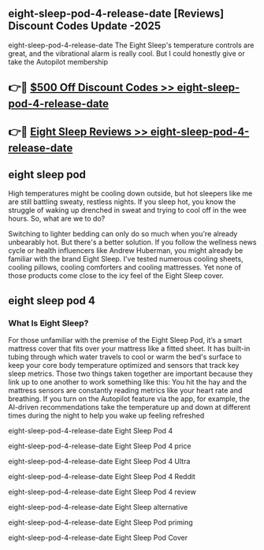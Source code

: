 ## eight-sleep-pod-4-release-date [Reviews​] Discount Codes Update -2025

eight-sleep-pod-4-release-date The Eight Sleep's temperature controls are great, and the vibrational alarm is really cool. But I could honestly give or take the Autopilot membership

## 👉🔴 [$500 Off Discount Codes >> eight-sleep-pod-4-release-date](http://download.freeplayer.one?title=eight-sleep-pod-4-release-date&ref=18-ES)

## 👉🔴 [Eight Sleep Reviews >> eight-sleep-pod-4-release-date](http://download.freeplayer.one?title=eight-sleep-pod-4-release-date&ref=18-ES)

## eight sleep pod

High temperatures might be cooling down outside, but hot sleepers like me are still battling sweaty, restless nights. If you sleep hot, you know the struggle of waking up drenched in sweat and trying to cool off in the wee hours. So, what are we to do?

Switching to lighter bedding can only do so much when you're already unbearably hot. But there's a better solution. If you follow the wellness news cycle or health influencers like Andrew Huberman, you might already be familiar with the brand Eight Sleep. I've tested numerous cooling sheets, cooling pillows, cooling comforters and cooling mattresses. Yet none of those products come close to the icy feel of the Eight Sleep cover.

## eight sleep pod 4

### What Is Eight Sleep?

For those unfamiliar with the premise of the Eight Sleep Pod, it’s a smart mattress cover that fits over your mattress like a fitted sheet. It has built-in tubing through which water travels to cool or warm the bed's surface to keep your core body temperature optimized and sensors that track key sleep metrics. Those two things taken together are important because they link up to one another to work something like this: You hit the hay and the mattress sensors are constantly reading metrics like your heart rate and breathing. If you turn on the Autopilot feature via the app, for example, the AI-driven recommendations take the temperature up and down at different times during the night to help you wake up feeling refreshed

eight-sleep-pod-4-release-date Eight Sleep Pod 4

eight-sleep-pod-4-release-date Eight Sleep Pod 4 price

eight-sleep-pod-4-release-date Eight Sleep Pod 4 Ultra

eight-sleep-pod-4-release-date Eight Sleep Pod 4 Reddit

eight-sleep-pod-4-release-date Eight Sleep Pod 4 review

eight-sleep-pod-4-release-date Eight Sleep alternative

eight-sleep-pod-4-release-date Eight Sleep Pod priming

eight-sleep-pod-4-release-date Eight Sleep Pod Cover